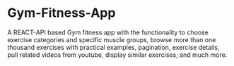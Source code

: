 # Gym-Fitness-App
A REACT-API based Gym fitness app with the functionality to choose exercise categories and specific muscle groups, browse more than one thousand exercises with practical examples, pagination, exercise details, pull related videos from youtube, display similar exercises, and much more.
